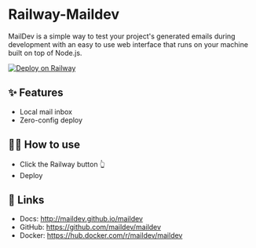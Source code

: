 # Railway-Maildev

MailDev is a simple way to test your project's generated emails during development with an easy to use web interface that runs on your machine built on top of Node.js.

[![Deploy on Railway](https://railway.app/button.svg)](https://railway.app/new/template?template=https%3A%2F%2Fgithub.com%2Fmittalyashu%2Frailway-maildev&envs=PORT&PORTDefault=80&referralCode=mittalyashu)

## ✨ Features

- Local mail inbox
- Zero-config deploy

## 💁‍♀️ How to use

- Click the Railway button 👆
- Deploy

## 🔗 Links

* Docs: http://maildev.github.io/maildev
* GitHub: https://github.com/maildev/maildev
* Docker: https://hub.docker.com/r/maildev/maildev
